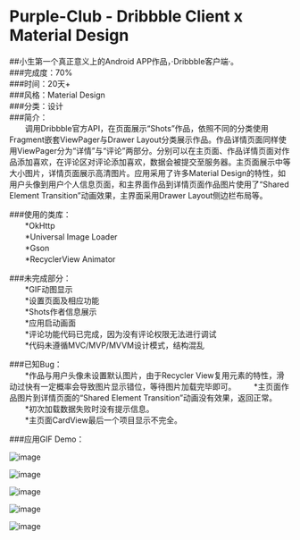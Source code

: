 # Purple-Club - Dribbble Client x Material Design
##小生第一个真正意义上的Android APP作品，·Dribbble客户端·。   
###完成度：70%   
###时间：20天+   
###风格：Material Design   
###分类：设计    
###简介：   
　　调用Dribbble官方API，在页面展示“Shots”作品，依照不同的分类使用Fragment嵌套ViewPager与Drawer Layout分类展示作品。作品详情页面同样使用ViewPager分为“详情”与“评论”两部分。分别可以在主页面、作品详情页面对作品添加喜欢，在评论区对评论添加喜欢，数据会被提交至服务器。主页面展示中等大小图片，详情页面展示高清图片。应用采用了许多Material Design的特性，如用户头像到用户个人信息页面，和主界面作品到详情页面作品图片使用了“Shared Element Transition”动画效果，主界面采用Drawer Layout侧边栏布局等。
        
###使用的类库：  
　　*OkHttp   
　　*Universal Image Loader   
　　*Gson   
　　*RecyclerView Animator   
   
###未完成部分：   
　　*GIF动图显示   
　　*设置页面及相应功能   
　　*Shots作者信息展示   
　　*应用启动画面   
　　*评论功能代码已完成，因为没有评论权限无法进行调试   
　　*代码未遵循MVC/MVP/MVVM设计模式，结构混乱   
   
###已知Bug：   
　　*作品与用户头像未设置默认图片，由于Recycler View复用元素的特性，滑动过快有一定概率会导致图片显示错位，等待图片加载完毕即可。
　　*主页面作品图片到详情页面的“Shared Element Transition”动画没有效果，返回正常。   
　　*初次加载数据失败时没有提示信息。   
　　*主页面CardView最后一个项目显示不完全。   
   
###应用GIF Demo：
   
   
![image](https://github.com/TomassMaximum/Purple-Club/raw/master/Demo/基础操作逻辑.gif)    

![image](https://github.com/TomassMaximum/Purple-Club/raw/master/Demo/详情及评论.gif)    

![image](https://github.com/TomassMaximum/Purple-Club/raw/master/Demo/个人信息.gif)  

![image](https://github.com/TomassMaximum/Purple-Club/raw/master/Demo/下拉刷新.gif)  

![image](https://github.com/TomassMaximum/Purple-Club/raw/master/Demo/喜欢.gif)
